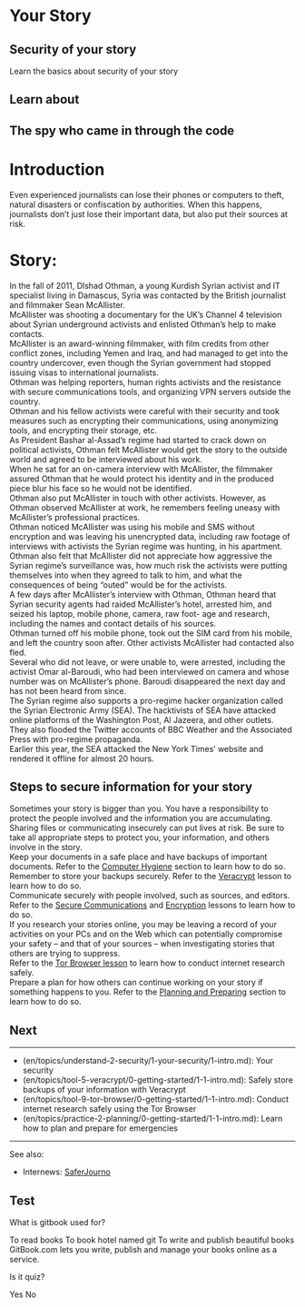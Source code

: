 # Your Story
## Security of your story

Learn the basics about security of your story



## Learn about




## The spy who came in through the code

>

# Introduction
Even experienced journalists can lose their phones or computers to theft, natural disasters or confiscation by authorities. When this happens, journalists don’t just lose their important data, but also put their sources at risk.
<br>
# Story:
In the fall of 2011, Dlshad Othman, a young Kurdish Syrian activist and IT specialist living in Damascus, Syria was contacted by the British journalist and filmmaker Sean McAllister.
<br>
McAllister was shooting a documentary for the UK’s Channel 4 television about Syrian underground activists and enlisted Othman’s help to make contacts.
<br>
McAllister is an award-winning filmmaker, with film credits from other conflict zones, including Yemen and Iraq, and had managed to get into the country undercover, even though the Syrian government had stopped issuing visas to international journalists.
<br>
Othman was helping reporters, human rights activists and the resistance with secure communications tools, and organizing VPN servers outside the country.
<br>
Othman and his fellow activists were careful with their security and took measures such as encrypting their communications, using anonymizing tools, and encrypting their storage, etc.
<br>
As President Bashar al-Assad’s regime had started to crack down on political activists, Othman felt McAllister would get the story to the outside world and agreed to be interviewed about his work.
<br>
When he sat for an on-camera interview with McAllister, the filmmaker assured Othman that he would protect his identity and in the produced piece blur his face so he would not be identified.
<br>
Othman also put McAllister in touch with other activists. However, as Othman observed McAllister at work, he remembers feeling uneasy with McAllister’s professional practices.
<br>
Othman noticed McAllister was using his mobile and SMS without encryption and was leaving his unencrypted data, including raw footage of interviews with activists the Syrian regime was hunting, in his apartment.
<br>
Othman also felt that McAllister did not appreciate how aggressive the Syrian regime’s surveillance was, how much risk the activists were putting themselves into when they agreed to talk to him, and what the consequences of being “outed” would be for the activists.
<br>
A few days after McAllister’s interview with Othman, Othman heard that Syrian security agents had raided McAllister’s hotel, arrested him, and seized his laptop, mobile phone, camera, raw foot- age and research, including the names and contact details of his sources.
<br>
Othman turned off his mobile phone, took out the SIM card from his mobile, and left the country soon after. Other activists McAllister had contacted also fled.
<br>
Several who did not leave, or were unable to, were arrested, including the activist Omar al-Baroudi, who had been interviewed on camera and whose number was on McAllister’s phone. Baroudi disappeared the next day and has not been heard from since.
<br>
The Syrian regime also supports a pro-regime hacker organization called the Syrian Electronic Army (SEA). The hacktivists of SEA have attacked online platforms of the Washington Post, Al Jazeera, and other outlets.
<br>
They also flooded the Twitter accounts of BBC Weather and the Associated Press with pro-regime propaganda.
<br>
Earlier this year, the SEA attacked the New York Times’ website and rendered it offline for almost 20 hours.



## Steps to secure information for your story

Sometimes your story is bigger than you. You have a responsibility to protect the people involved and the information you are accumulating.
<br>
Sharing files or communicating insecurely can put lives at risk. Be sure to take all appropriate steps to protect you, your information, and others involve in the story.
<br>
Keep your documents in a safe place and have backups of important documents. Refer to the [Computer Hygiene](en/topics/tool-7-computer-hygiene/1-computer-hygiene/3-4-learn.md) section to learn how to do so.
<br>
Remember to store your backups securely. Refer to the [Veracrypt](en/topics/tool-5-veracrypt/0-getting-started/1-1-intro.md) lesson to learn how to do so.
<br>
Communicate securely with people involved, such as sources, and editors. Refer to the [Secure Communications](en/topics/understand-4-digisec/4-secure-communications/1-1-intro.md) and [Encryption](en/topics/understand-4-digisec/1-encryption/1-1-intro.md) lessons to learn how to do so.
<br>
If you research your stories online, you may be leaving a record of your activities on your PCs and on the Web which can potentially compromise your safety – and that of your  sources – when investigating stories that others are trying to suppress.
<br>
Refer to the [Tor Browser lesson](en/topics/tool-9-tor-browser/0-getting-started/1-1-intro.md) to learn how to conduct internet research safely.
<br>
Prepare a plan for how others can continue working on your story if something happens to you. Refer to the [Planning and Preparing](en/topics/practice-2-planning/0-getting-started/1-1-intro.md) section to learn how to do so.



## Next

---
- (en/topics/understand-2-security/1-your-security/1-intro.md): Your security
- (en/topics/tool-5-veracrypt/0-getting-started/1-1-intro.md): Safely store backups of your information with Veracrypt
- (en/topics/tool-9-tor-browser/0-getting-started/1-1-intro.md): Conduct internet research safely using the Tor Browser
- (en/topics/practice-2-planning/0-getting-started/1-1-intro.md): Learn how to plan and prepare for emergencies
---
See also:
- Internews: [SaferJourno](https://www.internews.org/saferjourno-toolkit-provides-digital-and-online-safety-resources-journalism-and-media-trainers)



## Test

<quiz name="Gitbook Quiz">
    <question multiple>
        <p>What is gitbook used for?</p>
        <answer correct>To read books</answer>
        <answer>To book hotel named git</answer>
        <answer correct>To write and publish beautiful books</answer>
        <explanation>GitBook.com lets you write, publish and manage your books online as a service.</explanation>
    </question>
    <question>
        <p>Is it quiz?</p>
        <answer correct>Yes</answer>
        <answer>No</answer>
    </question>
</quiz>


